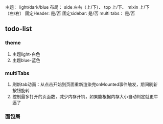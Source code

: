 主题： light/dark/blue
布局： side 左右（上/下）、 top 上/下、 mixin 上/下（左/右）
固定Header: 是/否
固定sidebar: 是/否
multi tabs： 是/否

## todo-list

### theme
1. 主题light-白色
2. 主题blue-蓝色

### multiTabs
1. 刷新tab动画：从点击开始到页面重新渲染完onMounted事件触发，期间刷新按钮旋转
2. 控制最多打开的页面数，减少内存开销，如果能根据内存大小自动判定就更牛逼了

### 面包屑


